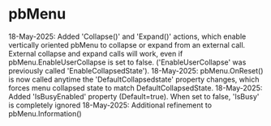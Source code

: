 # pbMenu
18-May-2025: Added 'Collapse()' and 'Expand()' actions, which enable vertically oriented pbMenu to collapse or expand from an external call.   External collapse and expand calls will work, even if pbMenu.EnableUserCollapse is set to false.  ('EnableUserCollapse' was previously called 'EnableCollapsedState'). 
18-May-2025: pbMenu.OnReset() is now called anytime the 'DefaultCollapsedstate' property changes, which forces menu collapsed state to match DefaultCollapsedState.
18-May-2025: Added 'IsBusyEnabled' property (Default=true).   When set to false, 'IsBusy' is completely ignored
18-May-2025: Additional refinement to pbMenu.Information()


